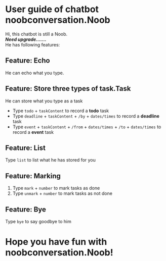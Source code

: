 # User guide of chatbot noobconversation.Noob

Hi, this chatbot is still a Noob.  
***Need upgrade.......***    
He has following features:

## Feature: Echo

He can echo what you type.

## Feature: Store three types of task.Task

He can store what you type as a task
* Type `todo` + `taskContent` to record a **todo** task 
* Type `deadline` + `taskContent` + `/by` + `dates/times` to record a **deadline** task
* Type `event` + `taskContent` + `/from` + `dates/times` + `/to` + `dates/times` to record a **event** task


## Feature: List

Type `list` to list what he has stored for you

## Feature: Marking

1. Type `mark` + `number` to mark tasks as done
2. Type `unmark` + `number` to mark tasks as not done

## Feature: Bye

Type `bye` to say goodbye to him

# Hope you have fun with noobconversation.Noob!
